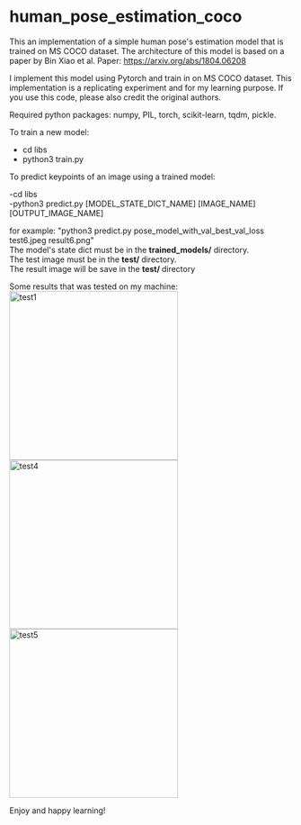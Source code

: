 # human_pose_estimation_coco
This an implementation of a simple human pose's estimation model that is trained on MS COCO dataset.
The architecture of this model is based on a paper by Bin Xiao et al.
Paper: https://arxiv.org/abs/1804.06208

I implement this model using Pytorch and train in on MS COCO dataset.
This implementation is a replicating experiment and for my learning purpose. 
If you use this code, please also credit the original authors.

Required python packages: numpy, PIL, torch, scikit-learn, tqdm, pickle.

To train a new model:
- cd libs
- python3 train.py

To predict keypoints of an image using a trained model:

-cd libs <br>
-python3 predict.py [MODEL_STATE_DICT_NAME] [IMAGE_NAME] [OUTPUT_IMAGE_NAME]

for example: "python3 predict.py pose_model_with_val_best_val_loss test6.jpeg result6.png" <br>
The model's state dict must be in the <b>trained_models/</b> directory. <br>
The test image must be in the <b>test/ </b> directory. <br>
The result image will be save in the <b>test/ </b> directory <br>

Some results that was tested on my machine: <br>
<img src="https://user-images.githubusercontent.com/10069391/119505466-f3a81880-bda7-11eb-8291-a29b17605ccb.png" alt="test1" height="300">
<img src="https://user-images.githubusercontent.com/10069391/119505480-f86ccc80-bda7-11eb-901a-03d60582c10b.png" alt="test4" height="300">
<img src="https://user-images.githubusercontent.com/10069391/119505516-01f63480-bda8-11eb-93d8-86aa7fcb9b32.png" alt="test5" height="300">


Enjoy and happy learning!
